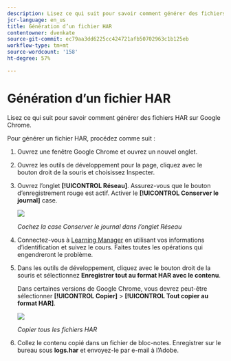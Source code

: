 ```yaml
---
description: Lisez ce qui suit pour savoir comment générer des fichiers HAR sur Google Chrome.
jcr-language: en_us
title: Génération d’un fichier HAR
contentowner: dvenkate
source-git-commit: ec79aa3dd6225cc424721afb50702963c1b125eb
workflow-type: tm+mt
source-wordcount: '158'
ht-degree: 57%

---
```




# Génération d’un fichier HAR

Lisez ce qui suit pour savoir comment générer des fichiers HAR sur Google Chrome.

Pour générer un fichier HAR, procédez comme suit :

1. Ouvrez une fenêtre Google Chrome et ouvrez un nouvel onglet.
1. Ouvrez les outils de développement pour la page, cliquez avec le bouton droit de la souris et choisissez Inspecter.
1. Ouvrez l’onglet **[!UICONTROL Réseau]**. Assurez-vous que le bouton d’enregistrement rouge est actif. Activer le **[!UICONTROL Conserver le journal]** case.

   ![](assets/preserve-log-checkbox.png)

   *Cochez la case Conserver le journal dans l’onglet Réseau*

1. Connectez-vous à [Learning Manager](https://learningmanager.adobe.com/acapindex.html) en utilisant vos informations d’identification et suivez le cours. Faites toutes les opérations qui engendreront le problème.
1. Dans les outils de développement, cliquez avec le bouton droit de la souris et sélectionnez **Enregistrer tout au format HAR avec le contenu**.

   Dans certaines versions de Google Chrome, vous devrez peut-être sélectionner **[!UICONTROL Copier]** > **[!UICONTROL Tout copier au format HAR]**.

   ![](assets/copy-hra.png)

   *Copier tous les fichiers HAR*

1. Collez le contenu copié dans un fichier de bloc-notes. Enregistrer sur le bureau sous **logs.har** et envoyez-le par e-mail à l’Adobe.
